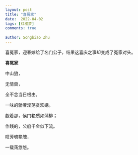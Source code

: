 ```yaml
---
layout: post
title: "喜冤家"
date:  2022-04-02
tags: [红楼梦]
comments: true
 
author: Songbiao Zhu
---
```


喜冤家，迎春嫁给了名门公子，结果这喜庆之事却变成了冤家对头。

<!-- more -->



**喜冤家**



中山狼，

无情兽，

全不念当日根由。

一味的骄奢淫荡贪欢媾。

觑着那，侯门艳质如蒲柳；

作践的，公府千金似下流。

叹芳魂艳魄，

一载荡悠悠。